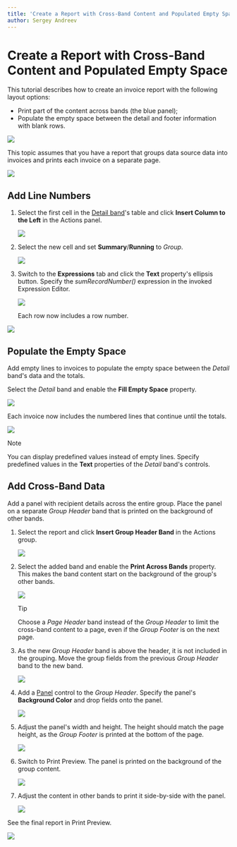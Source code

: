 ```yaml
---
title: 'Create a Report with Cross-Band Content and Populated Empty Space'
author: Sergey Andreev
---
```

# Create a Report with Cross-Band Content and Populated Empty Space

This tutorial describes how to create an invoice report with the following layout options:

- Print part of the content across bands (the blue panel);
- Populate the empty space between the detail and footer information with blank rows.

![](../../../images/eurd-web-underlay-report-preview-6.png)

This topic assumes that you have a report that groups data source data into invoices and prints each invoice on a separate page.

![](../../../images/eurd-web-underlay-report-preview-0.png)

## Add Line Numbers

1. Select the first cell in the [Detail band](../introduction-to-banded-reports.md)'s table and click **Insert Column to the Left** in the Actions panel.

	![](../../../images/eurd-web-underlay-report-add-cell.png)

1. Select the new cell and set **Summary**/**Running** to _Group_.

	![](../../../images/eurd-web-underlay-report-add-line-numbers.png)

1. Switch to the **Expressions** tab and click the **Text** property's ellipsis button. Specify the _sumRecordNumber()_ expression in the invoked Expression Editor.

	![](../../../images/eurd-web-underlay-report-add-line-numbers-2.png)

	Each row now includes a row number.

![](../../../images/eurd-web-underlay-report-preview-3.png)

## Populate the Empty Space

Add empty lines to invoices to populate the empty space between the _Detail_ band's data and the totals.

Select the _Detail_ band and enable the **Fill Empty Space** property.

![](../../../images/eurd-web-underlay-report-fillemptyspace.png)

Each invoice now includes the numbered lines that continue until the totals.

![](../../../images/eurd-web-underlay-report-preview-4.png)

> [!NOTE]
> You can display predefined values instead of empty lines. Specify predefined values in the **Text** properties of the _Detail_ band's controls.

## Add Cross-Band Data

Add a panel with recipient details across the entire group. Place the panel on a separate _Group Header_ band that is printed on the background of other bands.

1. Select the report and click **Insert Group Header Band** in the Actions group.

	![](../../../images/eurd-web-underlay-report-addgroupheader.png)

1. Select the added band and enable the **Print Across Bands** property. This makes the band content start on the background of the group's other bands.

	![](../../../images/eurd-web-underlay-report-printundernextband.png)

	> [!Tip]
	> Choose a _Page Header_ band instead of the _Group Header_ to limit the cross-band content to a page, even if the _Group Footer_ is on the next page.

1. As the new _Group Header_ band is above the header, it is not included in the grouping. Move the group fields from the previous _Group Header_ band to the new band.

	![](../../../images/eurd-web-underlay-report-movegroupfields.png)

1. Add a [Panel](../use-report-elements/use-basic-report-controls/panel.md) control to the _Group Header_. Specify the panel's **Background Color** and drop fields onto the panel.

	![](../../../images/eurd-web-underlay-report-add-recipient.png)

1. Adjust the panel's width and height. The height should match the page height, as the _Group Footer_ is printed at the bottom of the page.

	![](../../../images/eurd-web-underlay-report-adjust-crossband-height.png)

1. Switch to Print Preview. The panel is printed on the background of the group content.

	![](../../../images/eurd-web-underlay-report-preview-5.png)

1. Adjust the content in other bands to print it side-by-side with the panel.

	![](../../../images/eurd-web-underlay-report-adjust-width.png)

See the final report in Print Preview.

![](../../../images/eurd-web-underlay-report-preview-6.png)